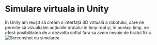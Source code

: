 # Simulare virtuala in Unity

În Unity am reușit să creăm o interfață 3D virtuală a robotului, care ne permite să vizualizăm acțiunile brațului în timp real și, în același timp, ne oferă posibilitatea de a dezvolta softul fara sa avem nevoie de bratul fizic.![Screenshot cu simularea](https://github.com/TudorM-Dev/SortifyBot/assets/102438155/25a3010c-d047-4d13-b5aa-c54b031c42e8)
